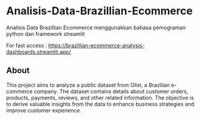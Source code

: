 # Analisis-Data-Brazillian-Ecommerce
Analisis Data Brazillian Ecommerce menggunakkan bahasa pemograman python dan framework streamlit

For fast access : https://brazillian-ecommerce-analysis-dashboards.streamlit.app/

## About 
This project aims to analyze a public dataset from Olist, a Brazilian e-commerce company. The dataset contains details about customer orders, products, payments, reviews, and other related information. The objective is to derive valuable insights from the data to enhance business strategies and improve customer experience.

